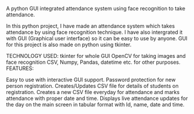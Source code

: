 A python GUI integrated attendance system using face recognition to take attendance.

In this python project, I have made an attendance system which takes attendance by using face recognition technique. 
I have also intergrated it with GUI (Graphical user interface) so it can be easy to use by anyone. GUI for this project is also made on python using tkinter.

TECHNOLOGY USED:
tkinter for whole GUI OpenCV for taking images and face recognition CSV, Numpy, Pandas, datetime etc. for other purposes. FEATURES:

Easy to use with interactive GUI support. Password protection for new person registration. Creates/Updates CSV file for details of students on registration.
Creates a new CSV file everyday for attendance and marks attendance with proper date and time. Displays live attendance updates for the day on the main screen in tabular format with Id, name, date and time.
